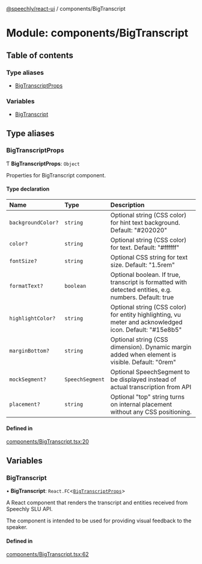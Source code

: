 [@speechly/react-ui](../README.md) / components/BigTranscript

# Module: components/BigTranscript

## Table of contents

### Type aliases

- [BigTranscriptProps](components_BigTranscript.md#bigtranscriptprops)

### Variables

- [BigTranscript](components_BigTranscript.md#bigtranscript)

## Type aliases

### BigTranscriptProps

Ƭ **BigTranscriptProps**: `Object`

Properties for BigTranscript component.

#### Type declaration

| Name | Type | Description |
| :------ | :------ | :------ |
| `backgroundColor?` | `string` | Optional string (CSS color) for hint text background. Default: "#202020" |
| `color?` | `string` | Optional string (CSS color) for text. Default: "#ffffff" |
| `fontSize?` | `string` | Optional CSS string for text size. Default: "1.5rem" |
| `formatText?` | `boolean` | Optional boolean. If true, transcript is formatted with detected entities, e.g. numbers. Default: true |
| `highlightColor?` | `string` | Optional string (CSS color) for entity highlighting, vu meter and acknowledged icon. Default: "#15e8b5" |
| `marginBottom?` | `string` | Optional string (CSS dimension). Dynamic margin added when element is visible. Default: "0rem" |
| `mockSegment?` | `SpeechSegment` | Optional SpeechSegment to be displayed instead of actual transcription from API |
| `placement?` | `string` | Optional "top" string turns on internal placement without any CSS positioning. |

#### Defined in

[components/BigTranscript.tsx:20](https://github.com/speechly/react-ui/blob/0e8081b/src/components/BigTranscript.tsx#L20)

## Variables

### BigTranscript

• **BigTranscript**: `React.FC`<[`BigTranscriptProps`](components_BigTranscript.md#bigtranscriptprops)\>

A React component that renders the transcript and entities received from Speechly SLU API.

The component is intended to be used for providing visual feedback to the speaker.

#### Defined in

[components/BigTranscript.tsx:62](https://github.com/speechly/react-ui/blob/0e8081b/src/components/BigTranscript.tsx#L62)
